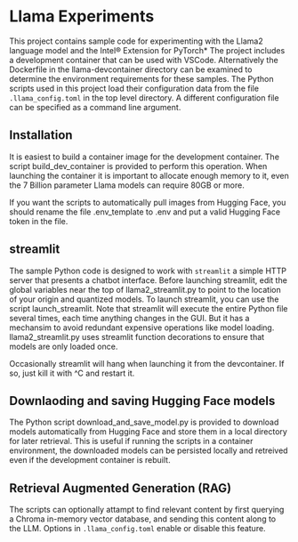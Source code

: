 # Llama Experiments
This project contains sample code for experimenting with the Llama2 language model and the Intel® Extension for PyTorch\*
The project includes a development container that can be used with VSCode.  Alternatively the Dockerfile in the
llama-devcontainer directory can be examined to determine the environment requirements for these samples.
The Python scripts used in this project load their configuration data from the file `.llama_config.toml` in the top
level directory.  A different configuration file can be specified as a command line argument.

## Installation
It is easiest to build a container image for the development container.  The script build_dev_container is provided to perform this operation.
When launching the container it is important to allocate enough memory to it, even the 7 Billion parameter Llama models can require 80GB or more.

If you want the scripts to automatically pull images from Hugging Face, you should rename the file .env_template to .env and put a valid
Hugging Face token in the file.

## streamlit
The sample Python code is designed to work with `streamlit` a simple HTTP server that presents a chatbot interface.
Before launching streamlit, edit the global variables near the top of llama2_streamlit.py to point to the location of your origin and quantized models.
To launch streamlit, you can use the script launch_streamlit.
Note that streamlit will execute the entire Python file several times, each time anything changes in the GUI.  But it has a mechansim to avoid
redundant expensive operations like model loading.  llama2_streamlit.py uses streamlit function decorations to ensure that models are only loaded
once.

Occasionally streamlit will hang when launching it from the devcontainer.  If so, just kill it with ^C and restart it.

## Downlaoding and saving Hugging Face models
The Python script download_and_save_model.py is provided to download models automatically from Hugging Face and store them in a local directory for
later retrieval.  This is useful if running the scripts in a container environment, the downloaded models can be persisted locally and retreived
even if the development container is rebuilt.

## Retrieval Augmented Generation (RAG)
The scripts can optionally attampt to find relevant content by first querying a Chroma in-memory vector database, and sending this content along to the
LLM.  Options in `.llama_config.toml` enable or disable this feature.
